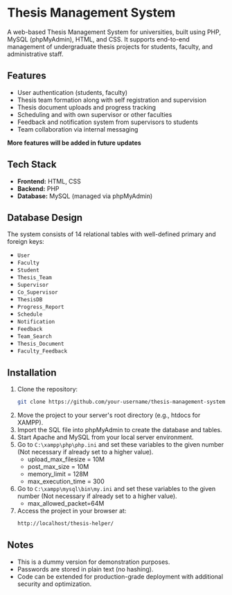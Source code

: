 # Thesis Management System

A web-based Thesis Management System for universities, built using PHP, MySQL (phpMyAdmin), HTML, and CSS. It supports end-to-end management of undergraduate thesis projects for students, faculty, and administrative staff.

## Features

- User authentication (students, faculty)
- Thesis team formation along with self registration and supervision
- Thesis document uploads and progress tracking
- Scheduling and with own supervisor or other faculties
- Feedback and notification system from supervisors to students
- Team collaboration via internal messaging

**More features will be added in future updates**

## Tech Stack

- **Frontend:** HTML, CSS  
- **Backend:** PHP  
- **Database:** MySQL (managed via phpMyAdmin)

## Database Design

The system consists of 14 relational tables with well-defined primary and foreign keys:

- `User`
- `Faculty`
- `Student`
- `Thesis_Team`
- `Supervisor`
- `Co_Supervisor`
- `ThesisDB`
- `Progress_Report`
- `Schedule`
- `Notification`
- `Feedback`
- `Team_Search`
- `Thesis_Document`
- `Faculty_Feedback`

## Installation

1. Clone the repository:
   ```bash
   git clone https://github.com/your-username/thesis-management-system.git
   ```
2. Move the project to your server's root directory (e.g., htdocs for XAMPP).
3. Import the SQL file into phpMyAdmin to create the database and tables.
4. Start Apache and MySQL from your local server environment.
5. Go to `C:\xampp\php\php.ini` and set these variables to the given number (Not necessary if already set to a higher value).
    - upload_max_filesize = 10M
    - post_max_size = 10M
    - memory_limit = 128M
    - max_execution_time = 300 
6. Go to `C:\xampp\mysql\bin\my.ini` and set these variables to the given number (Not necessary if already set to a higher value).
    - max_allowed_packet=64M
7. Access the project in your browser at:
   ```bash
   http://localhost/thesis-helper/
   ```
## Notes

- This is a dummy version for demonstration purposes.
- Passwords are stored in plain text (no hashing).
- Code can be extended for production-grade deployment with additional security and optimization.
